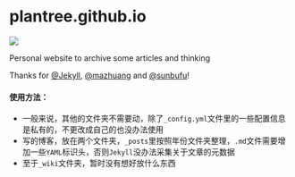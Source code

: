 # plantree.github.io
![](https://camo.githubusercontent.com/b0224997019dec4e51d692c722ea9bee2818c837/68747470733a2f2f696d672e736869656c64732e696f2f6769746875622f6c6963656e73652f6d6173686170652f6170697374617475732e737667)

Personal website to archive some articles and thinking

Thanks for [@Jekyll](https://jekyllrb.com/), [@mazhuang](https://github.com/mzlogin/mzlogin.github.io) and [@sunbufu](https://github.com/sunbufu/sunbufu.github.io)!

#### 使用方法：

- 一般来说，其他的文件夹不需要动，除了`_config.yml`文件里的一些配置信息是私有的，不更改成自己的也没办法使用
- 写的博客，放在两个文件夹，`_posts`里按照年份文件夹整理，`.md`文件需要增加一些`YAML`标识头，否则`Jekyll`没办法采集关于文章的元数据
- 至于`_wiki`文件夹，暂时没有想好放什么东西